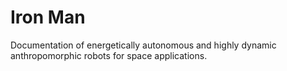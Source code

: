 # Iron Man

Documentation of energetically autonomous and highly dynamic anthropomorphic robots for space applications.

